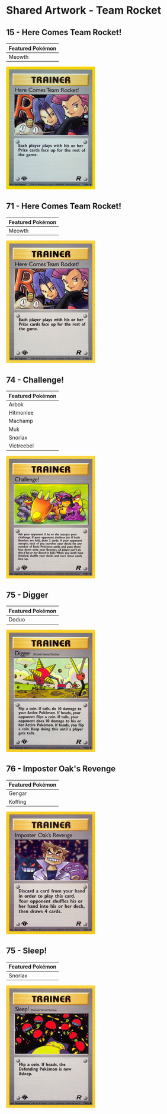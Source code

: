# Shared Artwork - Team Rocket

## 15 - Here Comes Team Rocket!

|Featured Pokémon|
|:--|
|Meowth

![Here Comes Team Rocket!](/images/SharedArtwork/teamrocket-15.png)

## 71 - Here Comes Team Rocket!

|Featured Pokémon|
|:--|
|Meowth

![Here Comes Team Rocket!](/images/SharedArtwork/teamrocket-71.png)

## 74 - Challenge!

|Featured Pokémon|
|:--|
|Arbok
|Hitmonlee
|Machamp
|Muk
|Snorlax
|Victreebel

![Challenge!](/images/SharedArtwork/teamrocket-74.png)

## 75 - Digger

|Featured Pokémon|
|:--|
|Doduo

![Digger](/images/SharedArtwork/teamrocket-75.png)

## 76 - Imposter Oak's Revenge

|Featured Pokémon|
|:--|
|Gengar
|Koffing

![Imposter Oak's Revenge](/images/SharedArtwork/teamrocket-76.png)

## 75 - Sleep!

|Featured Pokémon|
|:--|
|Snorlax

![Sleep!](/images/SharedArtwork/teamrocket-79.png)
